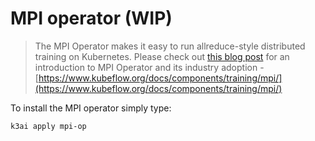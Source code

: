 # MPI operator \(WIP\)

> The MPI Operator makes it easy to run allreduce-style distributed training on Kubernetes. Please check out [this blog post](https://medium.com/kubeflow/introduction-to-kubeflow-mpi-operator-and-industry-adoption-296d5f2e6edc) for an introduction to MPI Operator and its industry adoption - [https://www.kubeflow.org/docs/components/training/mpi/](https://www.kubeflow.org/docs/components/training/mpi/)

To install the MPI operator simply type:

```text
k3ai apply mpi-op
```



